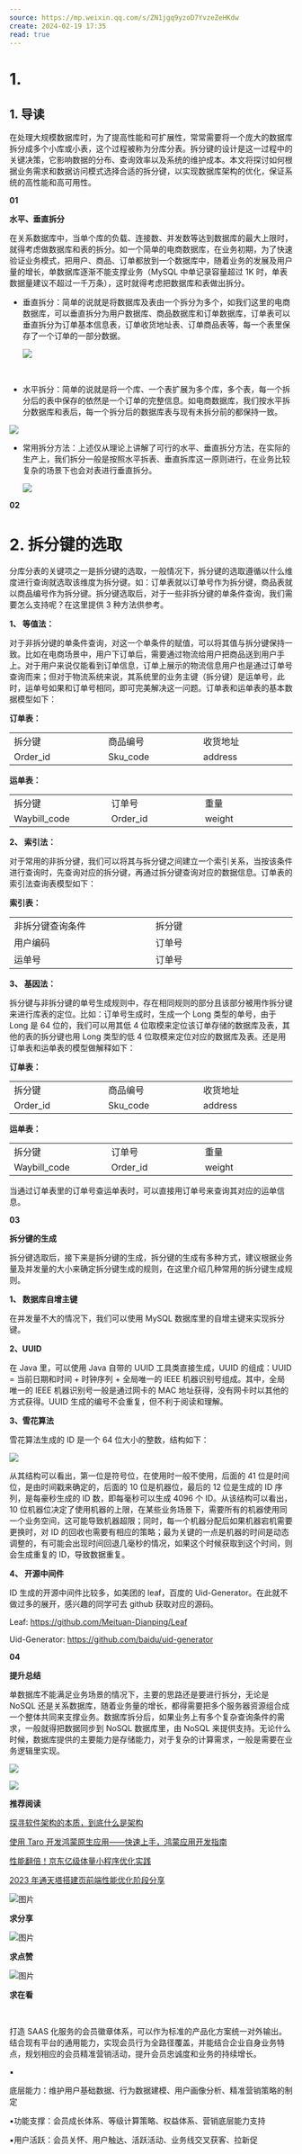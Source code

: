 ```yaml
---
source: https://mp.weixin.qq.com/s/ZN1jgq9yzoD7YvzeZeHKdw
create: 2024-02-19 17:35
read: true
---
```


# 1. 

## 1. 导读

在处理大规模数据库时，为了提高性能和可扩展性，常常需要将一个庞大的数据库拆分成多个小库或小表，这个过程被称为分库分表。拆分键的设计是这一过程中的关键决策，它影响数据的分布、查询效率以及系统的维护成本。本文将探讨如何根据业务需求和数据访问模式选择合适的拆分键，以实现数据库架构的优化，保证系统的高性能和高可用性。

**01** 

**水平、垂直拆分**

在关系数据库中，当单个库的负载、连接数、并发数等达到数据库的最大上限时，就得考虑做数据库和表的拆分。如一个简单的电商数据库，在业务初期，为了快速验证业务模式，把用户、商品、订单都放到一个数据库中，随着业务的发展及用户量的增长，单数据库逐渐不能支撑业务（MySQL 中单记录容量超过 1K 时，单表数据量建议不超过一千万条），这时就得考虑把数据库和表做出拆分。

*   垂直拆分：简单的说就是将数据库及表由一个拆分为多个，如我们这里的电商数据库，可以垂直拆分为用户数据库、商品数据库和订单数据库，订单表可以垂直拆分为订单基本信息表，订单收货地址表、订单商品表等，每一个表里保存了一个订单的一部分数据。‍
    

    ![](https://mmbiz.qpic.cn/mmbiz_png/RQv8vncPm1U0OSe9AzibDvZV3iboaibZyah7rWfc0sKOZmJP3gqiagIHUYFE28ylm8ryIZV6PaboYo8YkHraeFcedw/640?wx_fmt=png&from=appmsg)

‍

*   水平拆分：简单的说就是将一个库、一个表扩展为多个库，多个表，每一个拆分后的表中保存的依然是一个订单的完整信息。如电商数据库，我们按水平拆分数据库和表后，每一个拆分后的数据库表与现有未拆分前的都保持一致。

![](https://mmbiz.qpic.cn/mmbiz_png/RQv8vncPm1U0OSe9AzibDvZV3iboaibZyahLN8pWM0MXxTf4mO940HN71PicCdDmSeTCp9xTFlpDVq6AYv9fG2jhug/640?wx_fmt=png&from=appmsg)

*   常用拆分方法：上述仅从理论上讲解了可行的水平、垂直拆分方法，在实际的生产上，我们拆分一般是按照水平拆表、垂直拆库这一原则进行，在业务比较复杂的场景下也会对表进行垂直拆分。
    

    ![](https://mmbiz.qpic.cn/mmbiz_png/RQv8vncPm1U0OSe9AzibDvZV3iboaibZyahZaGwQxjrrKib4ctCKh1Bbp9XmhRLXsldicRuKNR4DnJyV6zNnxPWDyVQ/640?wx_fmt=png&from=appmsg)

**02** 

# 2. **拆分键的选取**

分库分表的关键项之一是拆分键的选取，一般情况下，拆分键的选取遵循以什么维度进行查询就选取该维度为拆分键。如：订单表就以订单号作为拆分键，商品表就以商品编号作为拆分键。拆分键选取后，对于一些非拆分键的单条件查询，我们需要怎么支持呢？在这里提供 3 种方法供参考。

**1、 等值法：**

 对于非拆分键的单条件查询，对这一个单条件的赋值，可以将其值与拆分键保持一致。比如在电商场景中，用户下订单后，需要通过物流给用户把商品送到用户手上。对于用户来说仅能看到订单信息，订单上展示的物流信息用户也是通过订单号查询而来；但对于物流系统来说，其系统里的业务主键（拆分键）是运单号，此时，运单号如果和订单号相同，即可完美解决这一问题。订单表和运单表的基本数据模型如下：

**订单表：**

<table><tbody><tr><td width="171" valign="top"><span>拆分键<br></span></td><td width="171" valign="top"><span>商品编号<br></span></td><td width="171" valign="top"><span>收货地址<br></span></td></tr><tr><td width="171" valign="top"><span>Order_id<br></span></td><td width="171" valign="top"><span>Sku_code</span></td><td width="171" valign="top"><span>address<br></span></td></tr></tbody></table>

**运单表：**

<table><tbody><tr><td width="171" valign="top"><span>拆分键<br></span></td><td width="171" valign="top"><span>订单号<br></span></td><td width="171" valign="top"><span>重量<br></span></td></tr><tr><td width="171" valign="top"><span>Waybill_code<br></span></td><td width="171" valign="top"><span>Order_id<br></span></td><td width="171" valign="top"><span>weight<br></span></td></tr></tbody></table>

**2、 索引法：**

 对于常用的非拆分键，我们可以将其与拆分键之间建立一个索引关系，当按该条件进行查询时，先查询对应的拆分键，再通过拆分键查询对应的数据信息。订单表的索引法查询表模型如下：

**索引表：**

<table><tbody><tr><td width="268" valign="top"><span>非拆分键查询条件</span><br></td><td width="268" valign="top"><span>拆分键</span><br></td></tr><tr><td width="268" valign="top"><span>用户编码<br></span></td><td width="268" valign="top"><span>订单号<br></span></td></tr><tr><td width="268" valign="top"><span>运单号<br></span></td><td width="268" valign="top"><span>订单号<br></span></td></tr></tbody></table>

**3、 基因法：**

拆分键与非拆分键的单号生成规则中，存在相同规则的部分且该部分被用作拆分键来进行库表的定位。比如：订单号生成时，生成一个 Long 类型的单号，由于 Long 是 64 位的，我们可以用其低 4 位取模来定位该订单存储的数据库及表，其他的表的拆分键也用 Long 类型的低 4 位取模来定位对应的数据库及表。还是用订单表和运单表的模型做解释如下：

**订单表：**

<table><tbody><tr><td width="171" valign="top"><span>拆分键<br></span></td><td width="171" valign="top"><span>商品编号<br></span></td><td width="171" valign="top"><span>收货地址<br></span></td></tr><tr><td width="171" valign="top"><span>Order_id<br></span></td><td width="171" valign="top"><span>Sku_code<br></span></td><td width="171" valign="top"><span>address<br></span></td></tr></tbody></table>

**运单表：**

<table><tbody><tr><td width="171" valign="top"><span>拆分键<br></span></td><td width="171" valign="top"><span>订单号<br></span></td><td width="171" valign="top"><span>重量<br></span></td></tr><tr><td width="171" valign="top"><span>Waybill_code<br></span></td><td width="171" valign="top"><span>Order_id<br></span></td><td width="171" valign="top"><span>weight<br></span></td></tr></tbody></table>

当通过订单表里的订单号查运单表时，可以直接用订单号来查询其对应的运单信息。

**03** 

 **拆分键的生成**

拆分键选取后，接下来是拆分键的生成，拆分键的生成有多种方式，建议根据业务量及并发量的大小来确定拆分键生成的规则，在这里介绍几种常用的拆分键生成规则。

**1、 数据库自增主键**

在并发量不大的情况下，我们可以使用 MySQL 数据库里的自增主键来实现拆分键。

**2、UUID**

在 Java 里，可以使用 Java 自带的 UUID 工具类直接生成，UUID 的组成：UUID = 当前日期和时间 + 时钟序列 + 全局唯一的 IEEE 机器识别号组成。其中，全局唯一的 IEEE 机器识别号一般是通过网卡的 MAC 地址获得，没有网卡时以其他的方式获得。UUID 生成的编号不会重复，但不利于阅读和理解。

**3、雪花算法**

雪花算法生成的 ID 是一个 64 位大小的整数，结构如下：

![](https://mmbiz.qpic.cn/mmbiz_png/RQv8vncPm1U0OSe9AzibDvZV3iboaibZyahXBQbiakU4gHGuQNXH7xAqaM6Al9ib8rtYImp2YEcLRnlqQFO9NNlkqVw/640?wx_fmt=png&from=appmsg)

从其结构可以看出，第一位是符号位，在使用时一般不使用，后面的 41 位是时间位，是由时间戳来确定的，后面的 10 位是机器位，最后的 12 位是生成的 ID 序列，是每豪秒生成的 ID 数，即每毫秒可以生成 4096 个 ID。从该结构可以看出，10 位机器位决定了使用机器的上限，在某些业务场景下，需要所有的机器使用同一个业务空间，这可能导致机器超限；同时，每一个机器分配后如果机器宕机需要更换时，对 ID 的回收也需要有相应的策略；最为关键的一点是机器的时间是动态调整的，有可能会出现时间回退几毫秒的情况，如果这个时候获取到这个时间，则会生成重复的 ID，导致数据重复。

**4、 开源中间件**

ID 生成的开源中间件比较多，如美团的 leaf，百度的 Uid-Generator。在此就不做过多的展开，感兴趣的同学可去 github 获取对应的源码。

Leaf: https://github.com/Meituan-Dianping/Leaf 

Uid-Generator: https://github.com/baidu/uid-generator

**04** 

 **提升总结**  

单数据库不能满足业务场景的情况下，主要的思路还是要进行拆分，无论是 NoSQL 还是关系数据库，随着业务量的增长，都得需要把多个服务器资源组合成一个整体共同来支撑业务。数据库拆分后，如果业务上有多个复杂查询条件的需求，一般就得把数据同步到 NoSQL 数据库里，由 NoSQL 来提供支持。无论什么时候，数据库提供的主要能力是存储能力，对于复杂的计算需求，一般是需要在业务逻辑里实现。

![](https://mmbiz.qpic.cn/mmbiz_png/RQv8vncPm1UibHPAanTaZmNVW2yn5bYF7rUiaXg1tNeElo6pVnvsQhGsVMSiaLn7bT6icNKw0caXsV9icVXUbRQ3S7A/640?wx_fmt=png)

![](https://mmbiz.qpic.cn/mmbiz_png/RQv8vncPm1UibHPAanTaZmNVW2yn5bYF7rUiaXg1tNeElo6pVnvsQhGsVMSiaLn7bT6icNKw0caXsV9icVXUbRQ3S7A/640?wx_fmt=png)

**推荐阅读**

[探寻软件架构的本质，到底什么是架构](http://mp.weixin.qq.com/s?__biz=MzU1MzE2NzIzMg==&mid=2247493766&idx=1&sn=cfbb17b53e5af46b0660fe515bae7089&chksm=fbf45869cc83d17fcdaaed055451a697fc5d3fb68ee57907a3346dc2f1bebd4b9fd2c4c48e75&scene=21#wechat_redirect)

[使用 Taro 开发鸿蒙原生应用——快速上手，鸿蒙应用开发指南](http://mp.weixin.qq.com/s?__biz=MzU1MzE2NzIzMg==&mid=2247493765&idx=1&sn=9ac54ae6eee359f9737eb8b6974431a0&chksm=fbf4586acc83d17c5c109a95530354b41cadccdce99a7cd3f1339261c72843615aca7462d8e2&scene=21#wechat_redirect)

[性能翻倍！京东亿级体量小程序优化实践](http://mp.weixin.qq.com/s?__biz=MzU1MzE2NzIzMg==&mid=2247493764&idx=1&sn=fce3e672ba4c2cad9ebbb30766f46ebc&chksm=fbf4586bcc83d17df88ea070557fb58d680a92188f65d041f642daae95f7c05fbf80eef0e873&scene=21#wechat_redirect)

[2023 年通天塔搭建页前端性能优化阶段分享](http://mp.weixin.qq.com/s?__biz=MzU1MzE2NzIzMg==&mid=2247493763&idx=1&sn=1588ff978cad9a229ae253f7eb4cafd5&chksm=fbf4586ccc83d17a9313aa79ff64cd6d5340191969fa01aa0b0bb728dd0c05fa0c40b237a968&scene=21#wechat_redirect)

![图片](https://mmbiz.qpic.cn/mmbiz_gif/RQv8vncPm1VL0uNianzSL1R3qHJCic0U7JlfFONOvicc7sVBAHKPC51fqfgaYkzibqkJzaD20NricYham9rhBuxvyqA/640?wx_fmt=gif)

**求分享**

![图片](https://mmbiz.qpic.cn/mmbiz_gif/RQv8vncPm1VL0uNianzSL1R3qHJCic0U7JlfFONOvicc7sVBAHKPC51fqfgaYkzibqkJzaD20NricYham9rhBuxvyqA/640?wx_fmt=gif)

**求点赞**

![图片](https://mmbiz.qpic.cn/mmbiz_gif/RQv8vncPm1VL0uNianzSL1R3qHJCic0U7JlfFONOvicc7sVBAHKPC51fqfgaYkzibqkJzaD20NricYham9rhBuxvyqA/640?wx_fmt=gif)

**求在看**

‍

打造 SAAS 化服务的会员徽章体系，可以作为标准的产品化方案统一对外输出。结合现有平台的通用能力，实现会员行为全路径覆盖，并能结合企业自身业务特点，规划相应的会员精准营销活动，提升会员忠诚度和业务的持续增长。

▪

底层能力：维护用户基础数据、行为数据建模、用户画像分析、精准营销策略的制定

▪功能支撑：会员成长体系、等级计算策略、权益体系、营销底层能力支持

▪用户活跃：会员关怀、用户触达、活跃活动、业务线交叉获客、拉新促